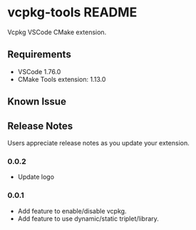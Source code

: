 # vcpkg-tools README

Vcpkg VSCode CMake extension.

## Requirements

- VSCode 1.76.0
- CMake Tools extension: 1.13.0

## Known Issue

## Release Notes

Users appreciate release notes as you update your extension.

### 0.0.2

- Update logo

### 0.0.1

- Add feature to enable/disable vcpkg.
- Add feature to use dynamic/static triplet/library.